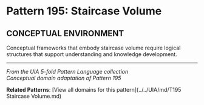 # Pattern 195: Staircase Volume

## CONCEPTUAL ENVIRONMENT

Conceptual frameworks that embody staircase volume require logical structures that support understanding and knowledge development.

---

*From the UIA 5-fold Pattern Language collection*  
*Conceptual domain adaptation of Pattern 195*

**Related Patterns**: [View all domains for this pattern](../../UIA/md/T195 Staircase Volume.md)